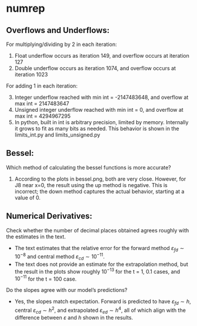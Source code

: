 # numrep

## Overflows and Underflows:

For multiplying/dividing by 2 in each iteration:

1. Float underflow occurs as iteration 149, and overflow occurs at iteration 127
2. Double underflow occurs as iteration 1074, and overflow occurs at iteration 1023

For adding 1 in each iteration:

3. Integer underflow reached with min int = -2147483648, and overflow at max int = 2147483647
4. Unsigned integer underflow reached with min int = 0, and overflow at max int = 4294967295
5. In python, built in int is arbitrary precision, limited by memory. Internally it grows to fit as many bits as needed. This behavior is shown in the limits_int.py and limits_unsigned.py

## Bessel:
Which method of calculating the bessel functions is more accurate?
1. According to the plots in bessel.png, both are very close. However, for J8 near x=0, the result using the up method is negative. This is incorrect; the down method captures the actual behavior, starting at a value of 0.

## Numerical Derivatives:
Check whether the number of decimal places obtained agrees roughly with the estimates in the text.
- The text estimates that the relative error for the forward method $\varepsilon_{fd} \sim 10^{-8}$ and central method $\varepsilon_{cd}\sim10^{-11}$.
- The text does not provide an estimate for the extrapolation method, but the result in the plots show roughly $10^{-13}$ for the t = 1, 0.1 cases, and $10^{-11}$ for the t = 100 case.

Do the slopes agree with our model’s predictions?
- Yes, the slopes match expectation. Forward is predicted to have $\varepsilon_{fd} \sim h$, central $\varepsilon_{cd} \sim h^2$, and extrapolated $\varepsilon_{ed} \sim h^4$, all of which align with the difference between $\varepsilon$ and $h$ shown in the results.
